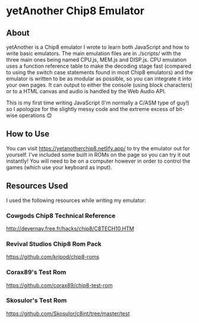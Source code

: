 # yetAnother Chip8 Emulator
## About
yetAnother is a Chip8 emulator I wrote to learn both JavaScript and how to write basic emulators. The main emulation files are in ./scripts/ with the three main ones being named CPU.js, MEM.js and DISP.js. CPU emulation uses a function reference table to make the decoding stage fast (compared to using the switch case statements found in most Chip8 emulators) and the emulator is written to be as modular as possible, so you can integrate it into your own pages. It can output to either the console (using block characters) or to a HTML canvas and audio is handled by the Web Audio API.

This is my first time writing JavaScript (I'm normally a C/ASM type of guy!) so I apologize for the slightly messy code and the extreme excess of bit-wise operations 😊

## How to Use
You can visit https://yetanotherchip8.netlify.app/ to try the emulator out for yourself. I've included some built in ROMs on the page so you can try it out instantly! You will need to be on a computer however in order to control the games (which use your keyboard as input).

## Resources Used
I used the following resources while writing my emulator:
### Cowgods Chip8 Technical Reference
http://devernay.free.fr/hacks/chip8/C8TECH10.HTM
### Revival Studios Chip8 Rom Pack
https://github.com/kripod/chip8-roms
### Corax89's Test Rom
https://github.com/corax89/chip8-test-rom
### Skosulor's Test Rom
https://github.com/Skosulor/c8int/tree/master/test
